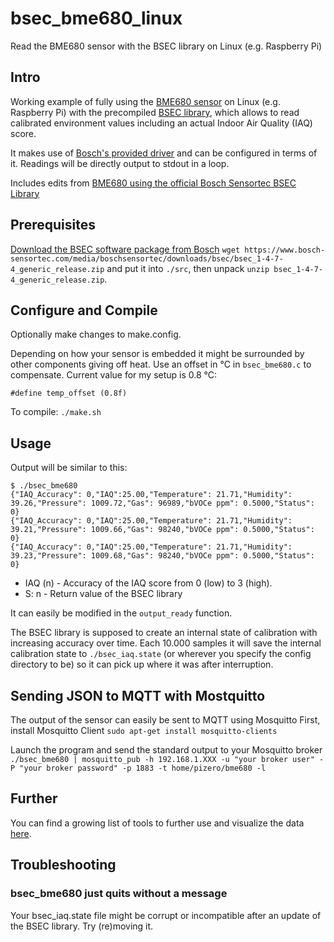 # bsec_bme680_linux

Read the BME680 sensor with the BSEC library on Linux (e.g. Raspberry Pi)

## Intro

Working example of fully using the
[BME680 sensor](https://www.bosch-sensortec.com/en/bst/products/all_products/bme680)
on Linux (e.g. Raspberry Pi) with the precompiled
[BSEC library](https://www.bosch-sensortec.com/bst/products/all_products/bsec),
which allows to read calibrated environment values including an actual Indoor
Air Quality (IAQ) score.

It makes use of
[Bosch's provided driver](https://github.com/BoschSensortec/BME680_driver)
and can be configured in terms of it.
Readings will be directly output to stdout in a loop.

Includes edits from [BME680 using the official Bosch Sensortec BSEC Library](https://community.home-assistant.io/t/bme680-using-the-official-bosch-sensortec-bsec-library/54103)

## Prerequisites

[Download the BSEC software package from Bosch](https://www.bosch-sensortec.com/bst/products/all_products/bsec) `wget https://www.bosch-sensortec.com/media/boschsensortec/downloads/bsec/bsec_1-4-7-4_generic_release.zip`
and put it into `./src`, then unpack `unzip bsec_1-4-7-4_generic_release.zip`.

## Configure and Compile

Optionally make changes to make.config.

Depending on how your sensor is embedded it might be surrounded by other
components giving off heat. Use an offset in °C in `bsec_bme680.c` to
compensate. Current value for my setup is 0.8 °C:
```
#define temp_offset (0.8f)
```

To compile: `./make.sh`

## Usage

Output will be similar to this:

```
$ ./bsec_bme680
{"IAQ_Accuracy": 0,"IAQ":25.00,"Temperature": 21.71,"Humidity": 39.26,"Pressure": 1009.72,"Gas": 96989,"bVOCe ppm": 0.5000,"Status": 0}
{"IAQ_Accuracy": 0,"IAQ":25.00,"Temperature": 21.71,"Humidity": 39.21,"Pressure": 1009.66,"Gas": 98240,"bVOCe ppm": 0.5000,"Status": 0}
{"IAQ_Accuracy": 0,"IAQ":25.00,"Temperature": 21.71,"Humidity": 39.23,"Pressure": 1009.68,"Gas": 98240,"bVOCe ppm": 0.5000,"Status": 0}
```
* IAQ (n) - Accuracy of the IAQ score from 0 (low) to 3 (high).
* S: n - Return value of the BSEC library

It can easily be modified in the `output_ready` function.

The BSEC library is supposed to create an internal state of calibration with
increasing accuracy over time. Each 10.000 samples it will save the internal
calibration state to `./bsec_iaq.state` (or wherever you specify the config
directory to be) so it can pick up where it was after interruption.

## Sending JSON to MQTT with Mostquitto

The output of the sensor can easily be sent to MQTT using Mosquitto
First, install Mosquitto Client `sudo apt-get install mosquitto-clients`

Launch the program and send the standard output to your Mosquitto broker
`./bsec_bme680 | mosquitto_pub -h 192.168.1.XXX -u "your broker user" -P "your broker password" -p 1883 -t home/pizero/bme680 -l`

## Further

You can find a growing list of tools to further use and visualize the data
[here](https://github.com/alexh-name/bme680_outputs).

## Troubleshooting

### bsec_bme680 just quits without a message

Your bsec_iaq.state file might be corrupt or incompatible after an update of the
BSEC library. Try (re)moving it.


